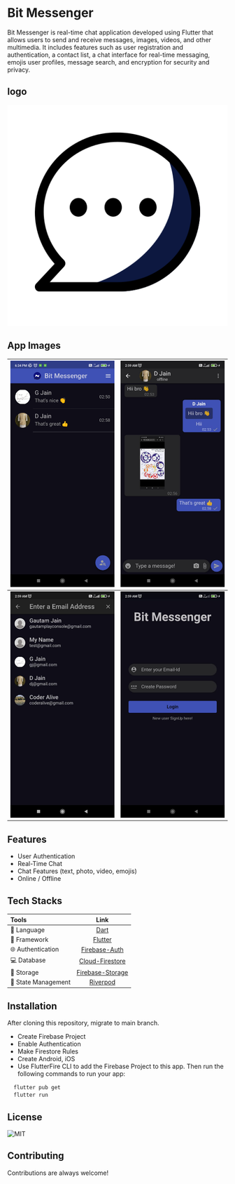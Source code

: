 # Bit Messenger

Bit Messenger is  real-time chat application developed using Flutter that allows users to send and receive messages, images, videos, and other multimedia. It includes features such as user registration and authentication, a contact list, a chat interface for real-time messaging, emojis user profiles, message search, and encryption for security and privacy.

## logo

![App-Logo](playstore_images/icon_512.png)


## App Images

| ![Images_1](playstore_images/image_1.jpg) | ![Images_2](playstore_images/image_2.jpg) |
| --- | --- |
| ![Images_3](playstore_images/image_3.jpg) | ![Images_4](playstore_images/image_4.jpg) |


## Features

- User Authentication
- Real-Time Chat
- Chat Features (text, photo, video, emojis)
- Online / Offline


## Tech Stacks

| Tools                 |                                     Link                                      |
|:----------------------|:-----------------------------------------------------------------------------:|
| 🤖  Language          |                       [Dart](https://dart.dev/)                               |
|  🩶   Framework         |                     [Flutter](https://flutter.dev/)                         |
| 🌐  Authentication    |                 [Firebase-Auth](https://firebase.google.com/docs/auth )        |
| 💻  Database          |           [Cloud-Firestore](https://firebase.google.com/docs/firestore)     |
| 📁  Storage          |           [Firebase-Storage](https://firebase.google.com/docs/storage)     |
| 🚀  State Management  |              [Riverpod](https://pub.dev/packages/flutter_riverpod)            |


## Installation

After cloning this repository, migrate to main branch.

- Create Firebase Project
- Enable Authentication
- Make Firestore Rules
- Create Android, iOS
- Use FlutterFire CLI to add the Firebase Project to this app. Then run the following commands to run your app:
 
```bash
  flutter pub get
  flutter run
```
    
## License

![MIT](LICENSE)


## Contributing

Contributions are always welcome!
